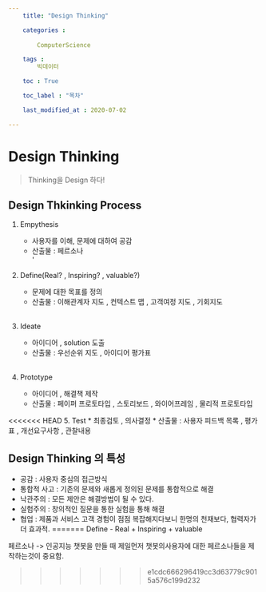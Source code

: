 ```yaml
---
    title: "Design Thinking"

    categories :
    
        ComputerScience

    tags :
        빅데이터

    toc : True

    toc_label : "목차"        

    last_modified_at : 2020-07-02

---
```

# Design Thinking

> Thinking을 Design 하다!

## Design Thkinking Process

1. Empythesis 
    * 사용자를 이해, 문제에 대하여 공감 
    * 산출물 : 페르소나
    </br>'
2. Define(Real? , Inspiring? , valuable?)
    * 문제에 대한 목표를 정의 
    * 산출물 : 이해관계자 지도 , 컨텍스트 맵 , 고객여정 지도 , 기회지도
    </br>

3. Ideate
    * 아이디어 , solution 도출
    * 산출물 : 우선순위  지도 , 아이디어 평가표
    </br>

4. Prototype
    * 아이디어 , 해결책 제작
    * 산출물 : 페이퍼 프로토타입 , 스토리보드 , 와이어프레임 , 물리적 프로토타입
        </br>
    

<<<<<<< HEAD
5. Test
    * 최종검토 , 의사결정
    * 산출물 : 사용자 피드백 목록 , 평가표 , 개선요구사항 , 관찰내용

##  Design Thinking 의 특성
* 공감 : 사용자 중심의 접근방식
* 통합적 사고 : 기존의 문제와 새롭게 정의된 문제를 통합적으로 해결
* 낙관주의 : 모든 제안은 해결방법이 될 수 있다.
* 실험주의 : 창의적인 질문을 통한 실험을 통해 해결
* 협업 : 제품과 서비스 고객 경험이 점점 복잡해지다보니 한명의 천재보다, 협력자가 더 효과적.
=======
Define - Real + Inspiring + valuable

페르소나 -> 인공지능 챗봇을 만들 때 제일먼저 챗봇의사용자에 대한  페르소나들을  제작하는것이 중요함.


>>>>>>> e1cdc666296419cc3d63779c9015a576c199d232
